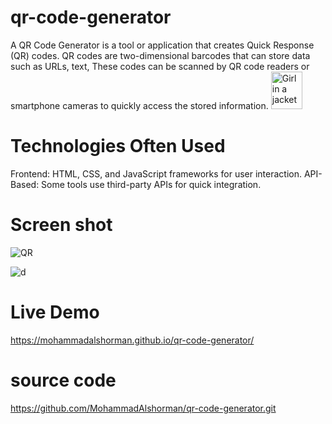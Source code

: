# qr-code-generator
A QR Code Generator is a tool or application that creates Quick Response (QR) codes. QR codes are two-dimensional barcodes that can store data such as URLs, text, These codes can be scanned by QR code readers or smartphone cameras to quickly access the stored information.
<img src="https://github.com/user-attachments/assets/07ce449d-0343-41dd-bac3-96a9d7258791" alt="Girl in a jacket" width="50" height="60">
# Technologies Often Used
Frontend: HTML, CSS, and JavaScript frameworks for user interaction.
API-Based: Some tools use third-party APIs for quick integration.

# Screen shot 
![QR](https://github.com/user-attachments/assets/5201220f-ad20-4ece-a514-a9bf9d3a3441)

![d](https://github.com/user-attachments/assets/d12e3547-6fbb-4231-9521-fbebc399575c)

# Live Demo
https://mohammadalshorman.github.io/qr-code-generator/

# source code
https://github.com/MohammadAlshorman/qr-code-generator.git




